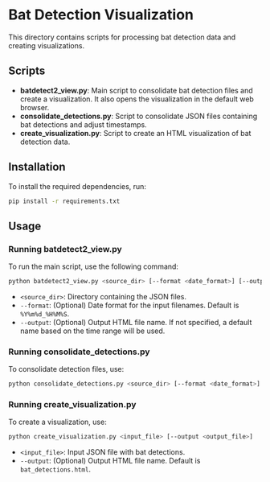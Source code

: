 # Bat Detection Visualization

This directory contains scripts for processing bat detection data and creating visualizations.

## Scripts

- **batdetect2_view.py**: Main script to consolidate bat detection files and create a visualization. It also opens the visualization in the default web browser.
- **consolidate_detections.py**: Script to consolidate JSON files containing bat detections and adjust timestamps.
- **create_visualization.py**: Script to create an HTML visualization of bat detection data.

## Installation

To install the required dependencies, run:

```bash
pip install -r requirements.txt
```

## Usage

### Running batdetect2_view.py

To run the main script, use the following command:

```bash
python batdetect2_view.py <source_dir> [--format <date_format>] [--output <output_file>]
```

- `<source_dir>`: Directory containing the JSON files.
- `--format`: (Optional) Date format for the input filenames. Default is `%Y%m%d_%H%M%S`.
- `--output`: (Optional) Output HTML file name. If not specified, a default name based on the time range will be used.

### Running consolidate_detections.py

To consolidate detection files, use:

```bash
python consolidate_detections.py <source_dir> [--format <date_format>] [--output <output_file>]
```

### Running create_visualization.py

To create a visualization, use:

```bash
python create_visualization.py <input_file> [--output <output_file>]
```

- `<input_file>`: Input JSON file with bat detections.
- `--output`: (Optional) Output HTML file name. Default is `bat_detections.html`. 